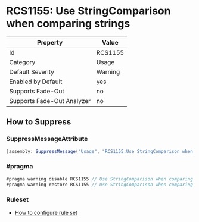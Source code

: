 # RCS1155: Use StringComparison when comparing strings

Property | Value
--- | ---
Id|RCS1155
Category|Usage
Default Severity|Warning
Enabled by Default|yes
Supports Fade\-Out|no
Supports Fade\-Out Analyzer|no

## How to Suppress

### SuppressMessageAttribute

```csharp
[assembly: SuppressMessage("Usage", "RCS1155:Use StringComparison when comparing strings.", Justification = "<Pending>")]
```

### \#pragma

```csharp
#pragma warning disable RCS1155 // Use StringComparison when comparing strings.
#pragma warning restore RCS1155 // Use StringComparison when comparing strings.
```

### Ruleset

* [How to configure rule set](../HowToConfigureAnalyzers.md)
